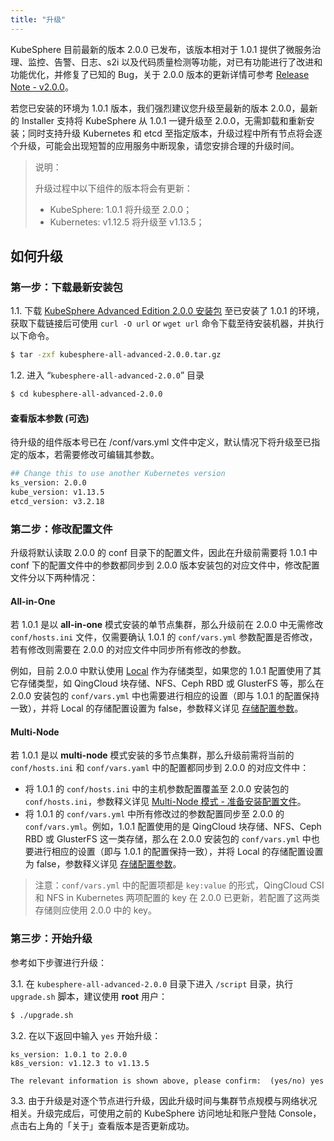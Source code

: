 ```yaml
---
title: "升级"
---
```


KubeSphere 目前最新的版本 2.0.0 已发布，该版本相对于 1.0.1 提供了微服务治理、监控、告警、日志、s2i 以及代码质量检测等功能，对已有功能进行了改进和功能优化，并修复了已知的 Bug，关于 2.0.0 版本的更新详情可参考 [Release Note - v2.0.0](../../release/release-v200)。

若您已安装的环境为 1.0.1 版本，我们强烈建议您升级至最新的版本 2.0.0，最新的 Installer 支持将 KubeSphere 从 1.0.1 一键升级至 2.0.0，无需卸载和重新安装；同时支持升级 Kubernetes 和 etcd 至指定版本，升级过程中所有节点将会逐个升级，可能会出现短暂的应用服务中断现象，请您安排合理的升级时间。

> 说明：
>
> 升级过程中以下组件的版本将会有更新：
> - KubeSphere: 1.0.1 将升级至 2.0.0；
> - Kubernetes: v1.12.5 将升级至 v1.13.5；


## 如何升级

### 第一步：下载最新安装包

1.1. 下载 [KubeSphere Advanced Edition 2.0.0 安装包](https://kubesphere.io/download) 至已安装了 1.0.1 的环境，获取下载链接后可使用 `curl -O url` or `wget url` 命令下载至待安装机器，并执行以下命令。

```bash
$ tar -zxf kubesphere-all-advanced-2.0.0.tar.gz
```

1.2. 进入 “`kubesphere-all-advanced-2.0.0`” 目录

```bash
$ cd kubesphere-all-advanced-2.0.0
```

#### 查看版本参数 (可选)

待升级的组件版本号已在  /conf/vars.yml 文件中定义，默认情况下将升级至已指定的版本，若需要修改可编辑其参数。

```bash
## Change this to use another Kubernetes version
ks_version: 2.0.0
kube_version: v1.13.5
etcd_version: v3.2.18
```

### 第二步：修改配置文件 

升级将默认读取 2.0.0 的 conf 目录下的配置文件，因此在升级前需要将 1.0.1 中 conf 下的配置文件中的参数都同步到 2.0.0 版本安装包的对应文件中，修改配置文件分以下两种情况：

#### All-in-One

若 1.0.1 是以 **all-in-one** 模式安装的单节点集群，那么升级前在 2.0.0 中无需修改 `conf/hosts.ini` 文件，仅需要确认 1.0.1 的 `conf/vars.yml` 参数配置是否修改，若有修改则需要在 2.0.0 的对应文件中同步所有修改的参数。

例如，目前 2.0.0 中默认使用 [Local](https://kubernetes.io/docs/concepts/storage/volumes/#local) 作为存储类型，如果您的 1.0.1 配置使用了其它存储类型，如 QingCloud 块存储、NFS、Ceph RBD 或 GlusterFS 等，那么在 2.0.0 安装包的 `conf/vars.yml` 中也需要进行相应的设置（即与 1.0.1 的配置保持一致），并将 Local 的存储配置设置为 false，参数释义详见 [存储配置参数](../storage-configuration)。

#### Multi-Node 

若 1.0.1 是以 **multi-node** 模式安装的多节点集群，那么升级前需将当前的 `conf/hosts.ini` 和 `conf/vars.yaml` 中的配置都同步到 2.0.0 的对应文件中：
   - 将 1.0.1 的 `conf/hosts.ini` 中的主机参数配置覆盖至 2.0.0 安装包的 `conf/hosts.ini`，参数释义详见 [Multi-Node 模式 - 准备安装配置文件](../multi-node)。
   - 将 1.0.1 的 `conf/vars.yml` 中所有修改过的参数配置同步至 2.0.0 的 `conf/vars.yml`。例如，1.0.1 配置使用的是 QingCloud 块存储、NFS、Ceph RBD 或 GlusterFS 这一类存储，那么在 2.0.0 安装包的 `conf/vars.yml` 中也要进行相应的设置（即与 1.0.1 的配置保持一致），并将 Local 的存储配置设置为 false，参数释义详见 [存储配置参数](../storage-configuration)。 

> 注意：`conf/vars.yml` 中的配置项都是 `key:value` 的形式，QingCloud CSI 和 NFS in Kubernetes 两项配置的 key 在 2.0.0 已更新，若配置了这两类存储则应使用 2.0.0 中的 key。

### 第三步：开始升级

参考如下步骤进行升级：

3.1. 在 `kubesphere-all-advanced-2.0.0` 目录下进入 `/script` 目录，执行 `upgrade.sh` 脚本，建议使用 **root** 用户：

```bash
$ ./upgrade.sh
```

3.2. 在以下返回中输入 `yes` 开始升级：

```
ks_version: 1.0.1 to 2.0.0
k8s_version: v1.12.3 to v1.13.5

The relevant information is shown above, please confirm:  (yes/no) yes
```

3.3. 由于升级是对逐个节点进行升级，因此升级时间与集群节点规模与网络状况相关。升级完成后，可使用之前的 KubeSphere 访问地址和账户登陆 Console，点击右上角的「关于」查看版本是否更新成功。

<!-- ![查看版本号](/advanced-2.0.0.png) -->